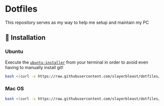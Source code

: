 # Dotfiles

This repository serves as my way to help me setup and maintain my PC

## 🚀 Installation

### Ubuntu
Execute the [`ubuntu-installer`](ubuntu-installer) from your terminal in order to avoid even having to manually install git!

```bash
bash <(curl -s https://raw.githubusercontent.com/slayerbleast/dotfiles/master/ubuntu-installer)
```

### Mac OS
```bash
bash <(curl -s https://raw.githubusercontent.com/slayerbleast/dotfiles/master/macos-installer)
```